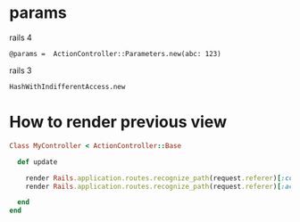# params 

rails 4

```
@params =  ActionController::Parameters.new(abc: 123)
```

rails 3

```
HashWithIndifferentAccess.new
````

# How to render previous view

```ruby
Class MyController < ActionController::Base

  def update

    render Rails.application.routes.recognize_path(request.referer)[:controller] # => "my_controlller"
    render Rails.application.routes.recognize_path(request.referer)[:action] # => "edit"

  end
end
```
